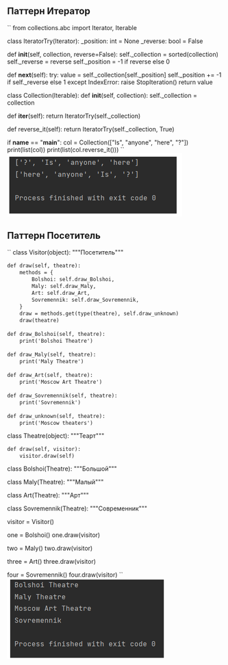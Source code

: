 ## Паттерн Итератор
``
from collections.abc import Iterator, Iterable


class IteratorTry(Iterator):
   _position: int = None
   _reverse: bool = False

   def __init__(self, collection, reverse=False):
       self._collection = sorted(collection)
       self._reverse = reverse
       self._position = -1 if reverse else 0

   def __next__(self):
       try:
           value = self._collection[self._position]
           self._position += -1 if self._reverse else 1
       except IndexError:
           raise StopIteration()
       return value


class Collection(Iterable):
   def __init__(self, collection):
       self._collection = collection

   def __iter__(self):
       return IteratorTry(self._collection)

   def reverse_it(self):
       return IteratorTry(self._collection, True)


if __name__ == "__main__":
   col = Collection(["Is", "anyone", "here", "?"])
   print(list(col))
   print(list(col.reverse_it()))
``
![](Iterator.png)


## Паттерн Посетитель
``
class Visitor(object):
    """Посетитель"""

    def draw(self, theatre):
        methods = {
            Bolshoi: self.draw_Bolshoi,
            Maly: self.draw_Maly,
            Art: self.draw_Art,
            Sovremennik: self.draw_Sovremennik,
        }
        draw = methods.get(type(theatre), self.draw_unknown)
        draw(theatre)

    def draw_Bolshoi(self, theatre):
        print('Bolshoi Theatre')

    def draw_Maly(self, theatre):
        print('Maly Theatre')

    def draw_Art(self, theatre):
        print('Moscow Art Theatre')

    def draw_Sovremennik(self, theatre):
        print('Sovremennik')

    def draw_unknown(self, theatre):
        print('Moscow theaters')

class Theatre(object):
    """Теарт"""

    def draw(self, visitor):
        visitor.draw(self)


class Bolshoi(Theatre):
    """Большой"""


class Maly(Theatre):
    """Малый"""


class Art(Theatre):
    """Арт"""


class Sovremennik(Theatre):
    """Современник"""

visitor = Visitor()

one = Bolshoi()
one.draw(visitor)

two = Maly()
two.draw(visitor)

three = Art()
three.draw(visitor)

four = Sovremennik()
four.draw(visitor)
``
![](Visitor.png)
